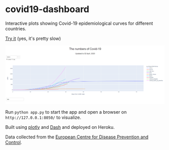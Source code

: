 # covid19-dashboard
 
Interactive plots showing Covid-19 epidemiological curves for different countries.

[Try it](https://covid19-pat.herokuapp.com/) (yes, it's pretty slow)

![screenshot](https://github.com/patpizio/covid19-dashboard/blob/master/plots/covid19dash.png?raw=true)

Run `python app.py` to start the app and open a browser on `http://127.0.0.1:8050/` to visualize.


Built using [plotly](https://plotly.com/) and [Dash](https://plotly.com/dash/) and deployed on Heroku.


Data collected from the [European Centre for Disease Prevention and Control](https://www.ecdc.europa.eu/en/geographical-distribution-2019-ncov-cases).
